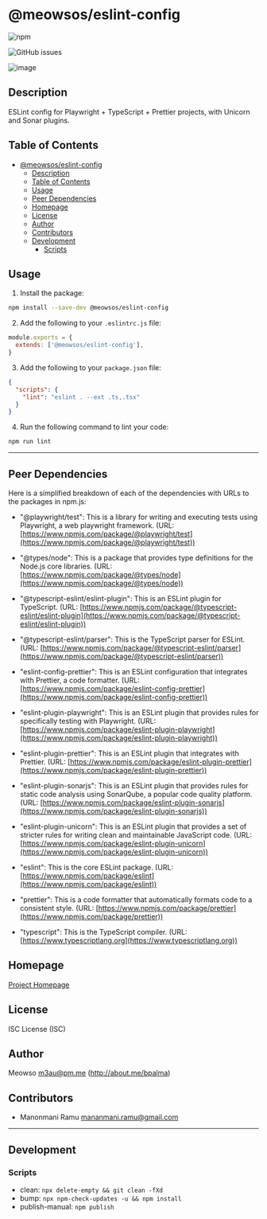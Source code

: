 # @meowsos/eslint-config

![npm](https://img.shields.io/npm/v/@meowsos/eslint-config?style=flat-square)

![GitHub issues](https://img.shields.io/github/issues/meowso/playwright-hero?style=flat-square)

![image](https://placekitten.com/400/300)

## Description

ESLint config for Playwright + TypeScript + Prettier projects, with Unicorn and Sonar plugins.

## Table of Contents

- [@meowsos/eslint-config](#meowsoseslint-config)
  - [Description](#description)
  - [Table of Contents](#table-of-contents)
  - [Usage](#usage)
  - [Peer Dependencies](#peer-dependencies)
  - [Homepage](#homepage)
  - [License](#license)
  - [Author](#author)
  - [Contributors](#contributors)
  - [Development](#development)
    - [Scripts](#scripts)

## Usage

1. Install the package:

```bash
npm install --save-dev @meowsos/eslint-config
```

2. Add the following to your `.eslintrc.js` file:

```js
module.exports = {
  extends: ['@meowsos/eslint-config'],
}
```

3. Add the following to your `package.json` file:

```json
{
  "scripts": {
    "lint": "eslint . --ext .ts,.tsx"
  }
}
```

4. Run the following command to lint your code:

```bash
npm run lint
```

---

## Peer Dependencies

Here is a simplified breakdown of each of the dependencies with URLs to the packages in npm.js:

- "@playwright/test": This is a library for writing and executing tests using Playwright, a web playwright framework. (URL: [https://www.npmjs.com/package/@playwright/test](https://www.npmjs.com/package/@playwright/test))

- "@types/node": This is a package that provides type definitions for the Node.js core libraries. (URL: [https://www.npmjs.com/package/@types/node](https://www.npmjs.com/package/@types/node))

- "@typescript-eslint/eslint-plugin": This is an ESLint plugin for TypeScript. (URL: [https://www.npmjs.com/package/@typescript-eslint/eslint-plugin](https://www.npmjs.com/package/@typescript-eslint/eslint-plugin))

- "@typescript-eslint/parser": This is the TypeScript parser for ESLint. (URL: [https://www.npmjs.com/package/@typescript-eslint/parser](https://www.npmjs.com/package/@typescript-eslint/parser))

- "eslint-config-prettier": This is an ESLint configuration that integrates with Prettier, a code formatter. (URL: [https://www.npmjs.com/package/eslint-config-prettier](https://www.npmjs.com/package/eslint-config-prettier))

- "eslint-plugin-playwright": This is an ESLint plugin that provides rules for specifically testing with Playwright. (URL: [https://www.npmjs.com/package/eslint-plugin-playwright](https://www.npmjs.com/package/eslint-plugin-playwright))

- "eslint-plugin-prettier": This is an ESLint plugin that integrates with Prettier. (URL: [https://www.npmjs.com/package/eslint-plugin-prettier](https://www.npmjs.com/package/eslint-plugin-prettier))

- "eslint-plugin-sonarjs": This is an ESLint plugin that provides rules for static code analysis using SonarQube, a popular code quality platform. (URL: [https://www.npmjs.com/package/eslint-plugin-sonarjs](https://www.npmjs.com/package/eslint-plugin-sonarjs))

- "eslint-plugin-unicorn": This is an ESLint plugin that provides a set of stricter rules for writing clean and maintainable JavaScript code. (URL: [https://www.npmjs.com/package/eslint-plugin-unicorn](https://www.npmjs.com/package/eslint-plugin-unicorn))

- "eslint": This is the core ESLint package. (URL: [https://www.npmjs.com/package/eslint](https://www.npmjs.com/package/eslint))

- "prettier": This is a code formatter that automatically formats code to a consistent style. (URL: [https://www.npmjs.com/package/prettier](https://www.npmjs.com/package/prettier))

- "typescript": This is the TypeScript compiler. (URL: [https://www.typescriptlang.org](https://www.typescriptlang.org))

## Homepage

[Project Homepage](https://github.com/meowso/playwright-hero#readme)

## License

ISC License (ISC)

## Author

Meowso <m3au@pm.me> (<http://about.me/bpalma>)

## Contributors

- Manonmani Ramu <mananmani.ramu@gmail.com>

---

## Development

### Scripts

- clean: `npx delete-empty && git clean -fXd`
- bump: `npx npm-check-updates -u && npm install`
- publish-manual: `npm publish`
